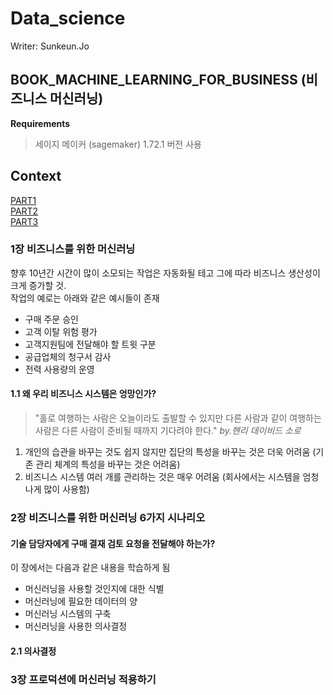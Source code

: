 # Data_science
Writer:  Sunkeun.Jo

## BOOK_MACHINE_LEARNING_FOR_BUSINESS (비즈니스 머신러닝)
__Requirements__
> 세이지 메이커 (sagemaker) 1.72.1 버전 사용

## Context 
[PART1](###1장-비즈니스를-위한-머신러닝)  
[PART2](###2장-비즈니스를-위한-머신러닝-6가지-시나리오)  
[PART3](###3장-프로덕션에-머신러닝-적용하기)    
  
 ### 1장 비즈니스를 위한 머신러닝 
향후 10년간 시간이 많이 소모되는 작업은 자동화될 테고 그에 따라 비즈니스 생산성이 크게 증가할 것.   
작업의 예로는 아래와 같은 예시들이 존재 
- 구매 주문 승인  
- 고객 이탈 위험 평가   
- 고객지원팀에 전달해야 할 트윗 구분  
- 공급업체의 청구서 감사   
- 전력 사용량의 운영  

#### 1.1 왜 우리 비즈니스 시스템은 엉망인가? 

> "홀로 여행하는 사람은 오늘이라도 출발할 수 있지만 다른 사람과 같이 여행하는 사람은 다른 사람이 준비될 때까지 기다려야 한다."  _by.헨리 데이비드 소로_

1. 개인의 습관을 바꾸는 것도 쉽지 않지만 집단의 특성을 바꾸는 것은 더욱 어려움 (기존 관리 체계의 특성을 바꾸는 것은 어려움)  
2. 비즈니스 시스템 여러 개를 관리하는 것은 매우 어려움 (회사에서는 시스템을 엄청 나게 많이 사용함)  


 ### 2장 비즈니스를 위한 머신러닝 6가지 시나리오 

 #### 기술 담당자에게 구매 결재 검토 요청을 전달해야 하는가?   
 이 장에서는 다음과 같은 내용을 학습하게 됨 
 - 머신러닝을 사용할 것인지에 대한 식별   
 - 머신러닝에 필요한 데이터의 양   
 - 머신러닝 시스템의 구축   
 - 머신러닝을 사용한 의사결정

 #### 2.1 의사결정 
    

 ### 3장 프로덕션에 머신러닝 적용하기 
